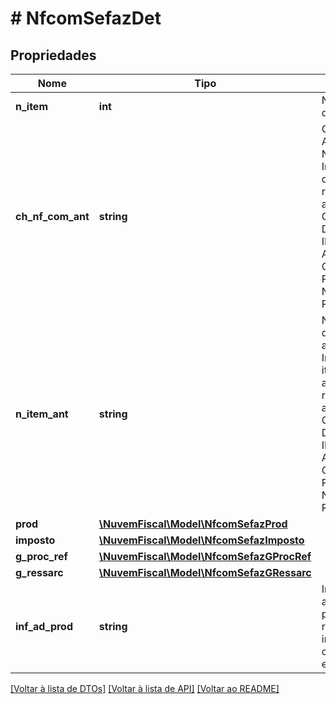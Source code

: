 # # NfcomSefazDet

## Propriedades

Nome | Tipo | Descrição | Comentários
------------ | ------------- | ------------- | -------------
**n_item** | **int** | Número do item da NFCom. |
**ch_nf_com_ant** | **string** | Chave de Acesso da NFCom anterior.  Informar chave de acesso de referencia anterior  TAG OPCIONAL, DEVE SER INFORMADA APENAS NOS CASOS PREVISTOS DE NOTA ANTERIOR REFERENCIADA. | [optional]
**n_item_ant** | **string** | Número do item da NFCom anterior.  Informar nro do item da chave de acesso de referencia anterior  TAG OPCIONAL, DEVE SER INFORMADA APENAS NOS CASOS PREVISTOS DE NOTA ANTERIOR REFERENCIADA. | [optional]
**prod** | [**\NuvemFiscal\Model\NfcomSefazProd**](NfcomSefazProd.md) |  |
**imposto** | [**\NuvemFiscal\Model\NfcomSefazImposto**](NfcomSefazImposto.md) |  |
**g_proc_ref** | [**\NuvemFiscal\Model\NfcomSefazGProcRef**](NfcomSefazGProcRef.md) |  | [optional]
**g_ressarc** | [**\NuvemFiscal\Model\NfcomSefazGRessarc**](NfcomSefazGRessarc.md) |  | [optional]
**inf_ad_prod** | **string** | Informações adicionais do produto (norma referenciada, informações complementares, etc). | [optional]

[[Voltar à lista de DTOs]](../../README.md#models) [[Voltar à lista de API]](../../README.md#endpoints) [[Voltar ao README]](../../README.md)
